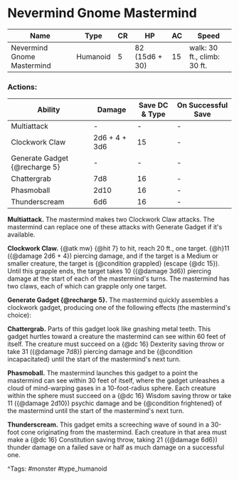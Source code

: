 # Nevermind Gnome Mastermind

| Name | Type | CR | HP | AC | Speed |
|------|------|----|----|----|-------|
| Nevermind Gnome Mastermind | Humanoid | 5 | 82 (15d6 + 30) | 15 | walk: 30 ft., climb: 30 ft. |

### Actions:

| Ability | Damage | Save DC & Type | On Successful Save |
|---------|--------|----------------|--------------------|
| Multiattack | - | - | - |
| Clockwork Claw | 2d6 + 4 + 3d6 | 15 | - |
| Generate Gadget {@recharge 5} | - | - | - |
| Chattergrab | 7d8 | 16 | - |
| Phasmoball | 2d10 | 16 | - |
| Thunderscream | 6d6 | 16 | - |


**Multiattack.** The mastermind makes two Clockwork Claw attacks. The mastermind can replace one of these attacks with Generate Gadget if it's available.

**Clockwork Claw.** {@atk mw} {@hit 7} to hit, reach 20 ft., one target. {@h}11 ({@damage 2d6 + 4}) piercing damage, and if the target is a Medium or smaller creature, the target is {@condition grappled} (escape {@dc 15}). Until this grapple ends, the target takes 10 ({@damage 3d6}) piercing damage at the start of each of the mastermind's turns. The mastermind has two claws, each of which can grapple only one target.

**Generate Gadget {@recharge 5}.** The mastermind quickly assembles a clockwork gadget, producing one of the following effects (the mastermind's choice):

**Chattergrab.** Parts of this gadget look like gnashing metal teeth. This gadget hurtles toward a creature the mastermind can see within 60 feet of itself. The creature must succeed on a {@dc 16} Dexterity saving throw or take 31 ({@damage 7d8}) piercing damage and be {@condition incapacitated} until the start of the mastermind's next turn.

**Phasmoball.** The mastermind launches this gadget to a point the mastermind can see within 30 feet of itself, where the gadget unleashes a cloud of mind-warping gases in a 10-foot-radius sphere. Each creature within the sphere must succeed on a {@dc 16} Wisdom saving throw or take 11 ({@damage 2d10}) psychic damage and be {@condition frightened} of the mastermind until the start of the mastermind's next turn.

**Thunderscream.** This gadget emits a screeching wave of sound in a 30-foot cone originating from the mastermind. Each creature in that area must make a {@dc 16} Constitution saving throw, taking 21 ({@damage 6d6}) thunder damage on a failed save or half as much damage on a successful one.

^Tags: #monster #type_humanoid